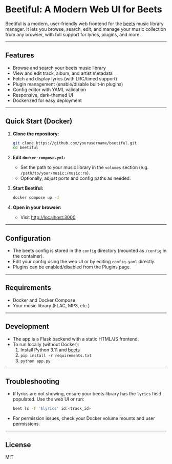 # Beetiful: A Modern Web UI for Beets

Beetiful is a modern, user-friendly web frontend for the [beets](https://beets.io/) music library manager. It lets you browse, search, edit, and manage your music collection from any browser, with full support for lyrics, plugins, and more.

---

## Features
- Browse and search your beets music library
- View and edit track, album, and artist metadata
- Fetch and display lyrics (with LRC/timed support)
- Plugin management (enable/disable built-in plugins)
- Config editor with YAML validation
- Responsive, dark-themed UI
- Dockerized for easy deployment

---

## Quick Start (Docker)

1. **Clone the repository:**
   ```sh
   git clone https://github.com/yourusername/beetiful.git
   cd beetiful
   ```

2. **Edit `docker-compose.yml`:**
   - Set the path to your music library in the `volumes` section (e.g. `/path/to/your/music:/music:ro`).
   - Optionally, adjust ports and config paths as needed.

3. **Start Beetiful:**
   ```sh
   docker compose up -d
   ```

4. **Open in your browser:**
   - Visit [http://localhost:3000](http://localhost:3000)

---

## Configuration
- The beets config is stored in the `config` directory (mounted as `/config` in the container).
- Edit your config using the web UI or by editing `config.yaml` directly.
- Plugins can be enabled/disabled from the Plugins page.

---

## Requirements
- Docker and Docker Compose
- Your music library (FLAC, MP3, etc.)

---

## Development
- The app is a Flask backend with a static HTML/JS frontend.
- To run locally (without Docker):
  1. Install Python 3.11 and [beets](https://beets.io/)
  2. `pip install -r requirements.txt`
  3. `python app.py`

---

## Troubleshooting
- If lyrics are not showing, ensure your beets library has the `lyrics` field populated. Use the web UI or run:
  ```sh
  beet ls -f '$lyrics' id:<track_id>
  ```
- For permission issues, check your Docker volume mounts and user permissions.

---

## License
MIT

